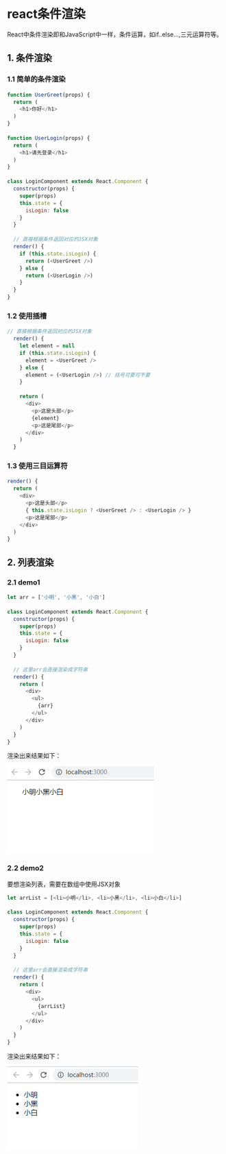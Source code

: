 # react条件渲染

React中条件渲染即和JavaScript中一样，条件运算，如if..else...,三元运算符等。

## 1. 条件渲染

### 1.1 简单的条件渲染

```js
function UserGreet(props) {
  return (
    <h1>你好</h1>
  )
}

function UserLogin(props) {
  return (
    <h1>请先登录</h1>
  )
}

class LoginComponent extends React.Component {
  constructor(props) {
    super(props)
    this.state = {
      isLogin: false
    }
  }

  // 直接根据条件返回对应的JSX对象
  render() {
    if (this.state.isLogin) {
      return (<UserGreet />)
    } else {
      return (<UserLogin />)
    }
  }
}
```

### 1.2 使用插槽

```js
// 直接根据条件返回对应的JSX对象
  render() {
    let element = null
    if (this.state.isLogin) {
      element = <UserGreet />
    } else {
      element = (<UserLogin />) // 括号可要可不要
    }

    return (
      <div>
        <p>这是头部</p>
        {element}
        <p>这是尾部</p>
      </div>
    )
  }
```

### 1.3 使用三目运算符

```js
render() {
  return (
    <div>
      <p>这是头部</p>
      { this.state.isLogin ? <UserGreet /> : <UserLogin /> }
      <p>这是尾部</p>
    </div>
  )
}
```

## 2. 列表渲染

### 2.1 demo1

```js
let arr = ['小明', '小黑', '小白']

class LoginComponent extends React.Component {
  constructor(props) {
    super(props)
    this.state = {
      isLogin: false
    }
  }

  // 这里arr会直接渲染成字符串
  render() {
    return (
      <div>
        <ul>
          {arr}
        </ul>
      </div>
    )
  }
}
```

渲染出来结果如下：

![1.png](./imgs/2-2/1.png)

### 2.2 demo2

要想渲染列表，需要在数组中使用JSX对象

```js
let arrList = [<li>小明</li>, <li>小黑</li>, <li>小白</li>]

class LoginComponent extends React.Component {
  constructor(props) {
    super(props)
    this.state = {
      isLogin: false
    }
  }

  // 这里arr会直接渲染成字符串
  render() {
    return (
      <div>
        <ul>
          {arrList}
        </ul>
      </div>
    )
  }
}
```

渲染出来结果如下：

![2.png](./imgs/2-2/2.png)